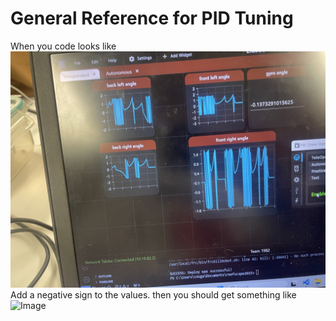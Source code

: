 # General Reference for PID Tuning

When you code looks like ![Image](/docs/images/unhealthy-pid-errors.jpg)
Add a negative sign to the values. then you should get something like ![Image](/docs/images/healthy-pid-values.JPG)